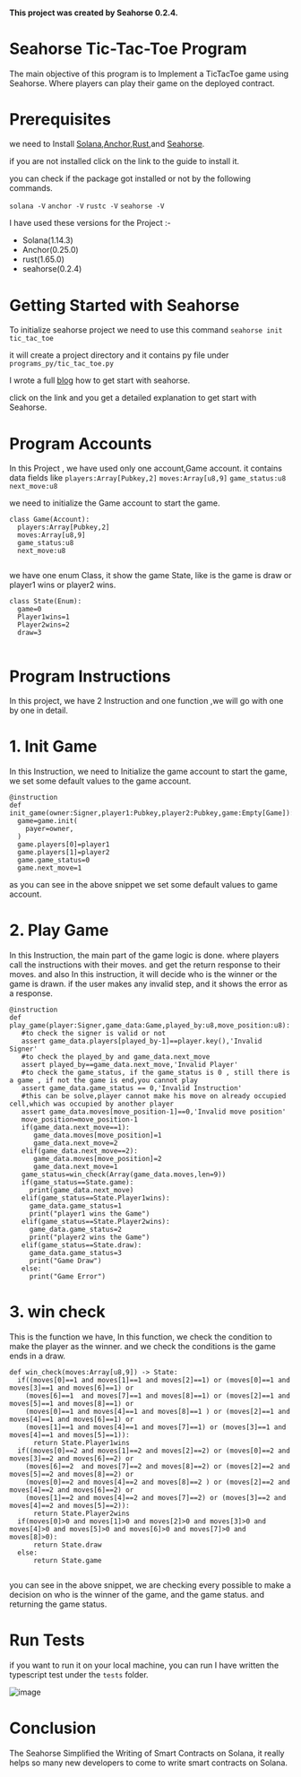 #### This project was created by Seahorse 0.2.4.

# Seahorse Tic-Tac-Toe Program

The main objective of this program is to Implement a TicTacToe game using Seahorse. Where players can play their game on the deployed contract.

# Prerequisites

we need to Install [Solana](https://docs.solana.com/cli/install-solana-cli-tools),[Anchor](https://www.anchor-lang.com/docs/installation),[Rust](https://www.rust-lang.org/tools/install),and [Seahorse](https://seahorse-lang.org/docs/installation).

if you are not installed click on the link to the guide to install it.

you can check if the package got installed or not by the following commands.


`solana -V` `anchor -V` `rustc -V` `seahorse -V`

I have used these versions for the Project :- 

* Solana(1.14.3)
* Anchor(0.25.0)
* rust(1.65.0)
* seahorse(0.2.4)

# Getting Started with Seahorse

To initialize seahorse project we need to use this command `seahorse init tic_tac_toe `

it will create a project directory and it contains  py file under `programs_py/tic_tac_toe.py`

I wrote a full [blog](https://chskkishore.hashnode.dev/the-easy-way-of-writing-solana-smart-contracts-using-seahorse) how to get start with seahorse.

click on the link and you get a detailed explanation to get start with Seahorse.

# Program Accounts

In this Project , we have used only one account,Game account. it contains data fields like `players:Array[Pubkey,2]` `moves:Array[u8,9]` `game_status:u8` `next_move:u8`

we need to initialize the Game account to start the game.

```
class Game(Account):
  players:Array[Pubkey,2]
  moves:Array[u8,9]
  game_status:u8
  next_move:u8
  
```

we have one enum Class, it show the game State, like is the game is draw or player1 wins or player2 wins.

```
class State(Enum):
  game=0
  Player1wins=1
  Player2wins=2
  draw=3
  
```

#  Program Instructions

In this project, we have 2 Instruction and one function ,we will go with one by one in detail.

# 1. Init Game

In this Instruction, we need to Initialize the game account to start the game, we set some default values to the game account.

```
@instruction
def init_game(owner:Signer,player1:Pubkey,player2:Pubkey,game:Empty[Game]):
  game=game.init(
    payer=owner,
  )
  game.players[0]=player1
  game.players[1]=player2
  game.game_status=0
  game.next_move=1

```
as you can see in the above snippet we set some default values to game account.

# 2. Play Game

In this Instruction, the main part of the game logic is done. where players call the instructions with their moves. and get the return response to their moves. and also In this instruction, it will decide who is the winner or the game is drawn. if the user makes any invalid step, and it shows the error as a response.

```   
@instruction
def play_game(player:Signer,game_data:Game,played_by:u8,move_position:u8):
   #to check the signer is valid or not
   assert game_data.players[played_by-1]==player.key(),'Invalid Signer'
   #to check the played_by and game_data.next_move 
   assert played_by==game_data.next_move,'Invalid Player'
   #to check the game_status, if the game_status is 0 , still there is a game , if not the game is end,you cannot play
   assert game_data.game_status == 0,'Invalid Instruction'
   #this can be solve,player cannot make his move on already occupied cell,which was occupied by another player
   assert game_data.moves[move_position-1]==0,'Invalid move position'
   move_position=move_position-1
   if(game_data.next_move==1):
      game_data.moves[move_position]=1
      game_data.next_move=2
   elif(game_data.next_move==2):
      game_data.moves[move_position]=2
      game_data.next_move=1
   game_status=win_check(Array(game_data.moves,len=9))
   if(game_status==State.game):
     print(game_data.next_move)
   elif(game_status==State.Player1wins):
     game_data.game_status=1
     print("player1 wins the Game")
   elif(game_status==State.Player2wins):
     game_data.game_status=2
     print("player2 wins the Game")
   elif(game_status==State.draw):
     game_data.game_status=3
     print("Game Draw")
   else:
     print("Game Error")
```
# 3. win check

This is the function we have, In this function, we check the condition to make the player as the winner. and we check the conditions is the game ends in a draw.

```
def win_check(moves:Array[u8,9]) -> State:
  if((moves[0]==1 and moves[1]==1 and moves[2]==1) or (moves[0]==1 and moves[3]==1 and moves[6]==1) or 
    (moves[6]==1  and moves[7]==1 and moves[8]==1) or (moves[2]==1 and moves[5]==1 and moves[8]==1) or
    (moves[0]==1 and moves[4]==1 and moves[8]==1 ) or (moves[2]==1 and moves[4]==1 and moves[6]==1) or
    (moves[1]==1 and moves[4]==1 and moves[7]==1) or (moves[3]==1 and moves[4]==1 and moves[5]==1)):
      return State.Player1wins
  if((moves[0]==2 and moves[1]==2 and moves[2]==2) or (moves[0]==2 and moves[3]==2 and moves[6]==2) or 
    (moves[6]==2  and moves[7]==2 and moves[8]==2) or (moves[2]==2 and moves[5]==2 and moves[8]==2) or
    (moves[0]==2 and moves[4]==2 and moves[8]==2 ) or (moves[2]==2 and moves[4]==2 and moves[6]==2) or
    (moves[1]==2 and moves[4]==2 and moves[7]==2) or (moves[3]==2 and moves[4]==2 and moves[5]==2)):
      return State.Player2wins
  if(moves[0]>0 and moves[1]>0 and moves[2]>0 and moves[3]>0 and moves[4]>0 and moves[5]>0 and moves[6]>0 and moves[7]>0 and moves[8]>0):
      return State.draw
  else:
      return State.game
      
```
you can see in the above snippet, we are checking every possible to make a decision on who is the winner of the game, and the game status. and returning the game status.

# Run Tests

if you want to run it on your local machine, you can run I have written the typescript test under the `tests` folder.

![image](https://user-images.githubusercontent.com/55663050/202907804-3fe6636d-66b6-43c7-8646-69e9b548d682.png)


# Conclusion

The Seahorse Simplified the Writing of Smart Contracts on Solana, it really helps so many new developers to come to write smart contracts on Solana.



